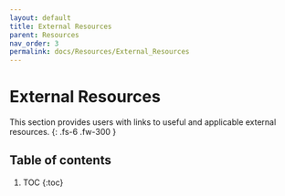 ```yaml
---
layout: default
title: External Resources
parent: Resources
nav_order: 3
permalink: docs/Resources/External_Resources
---
```


# External Resources

This section provides users with links to useful and applicable external resources.
{: .fs-6 .fw-300 }


## Table of contents

1. TOC
{:toc}